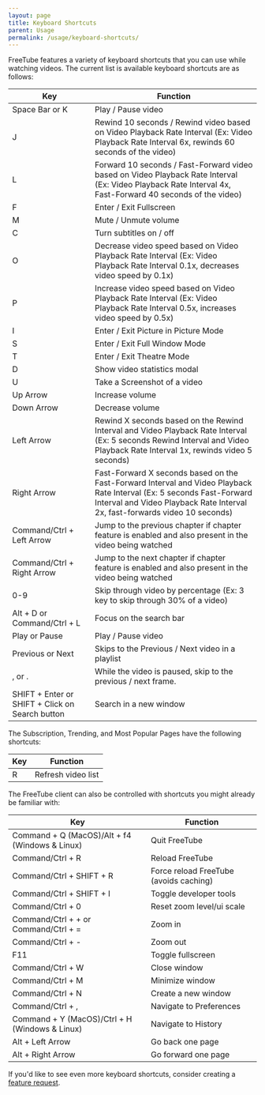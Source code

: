 ```yaml
---
layout: page
title: Keyboard Shortcuts
parent: Usage
permalink: /usage/keyboard-shortcuts/
---
```


FreeTube features a variety of keyboard shortcuts that you can use while watching videos. The current list is available keyboard shortcuts are as follows:

| Key                                             | Function                                                                                                                                                                                             |
| ----------------------------------------------- | ---------------------------------------------------------------------------------------------------------------------------------------------------------------------------------------------------- |
| Space Bar or K                                  | Play / Pause video                                                                                                                                                                                   |
| J                                               | Rewind 10 seconds / Rewind video based on Video Playback Rate Interval (Ex: Video Playback Rate Interval 6x, rewinds 60 seconds of the video)                                                        |
| L                                               | Forward 10 seconds / Fast-Forward video based on Video Playback Rate Interval (Ex: Video Playback Rate Interval 4x, Fast-Forward 40 seconds of the video)                                            |
| F                                               | Enter / Exit Fullscreen                                                                                                                                                                              |
| M                                               | Mute / Unmute volume                                                                                                                                                                                 |
| C                                               | Turn subtitles on / off                                                                                                                                                                              |
| O                                               | Decrease video speed based on Video Playback Rate Interval (Ex: Video Playback Rate Interval 0.1x, decreases video speed by 0.1x)                                                                    |
| P                                               | Increase video speed based on Video Playback Rate Interval (Ex: Video Playback Rate Interval 0.5x, increases video speed by 0.5x)                                                                    |
| I                                               | Enter / Exit Picture in Picture Mode                                                                                                                                                                 |
| S                                               | Enter / Exit Full Window Mode                                                                                                                                                                        |
| T                                               | Enter / Exit Theatre Mode                                                                                                                                                                            |
| D                                               | Show video statistics modal                                                                                                                                                                          |
| U                                               | Take a Screenshot of a video                                                                                                                                                                         |
| Up Arrow                                        | Increase volume                                                                                                                                                                                      |
| Down Arrow                                      | Decrease volume                                                                                                                                                                                      |
| Left Arrow                                      | Rewind X seconds based on the Rewind Interval and Video Playback Rate Interval (Ex: 5 seconds Rewind Interval and Video Playback Rate Interval 1x, rewinds video 5 seconds)                          |
| Right Arrow                                     | Fast-Forward X seconds based on the Fast-Forward Interval and Video Playback Rate Interval (Ex: 5 seconds Fast-Forward Interval and Video Playback Rate Interval 2x, fast-forwards video 10 seconds) |
| Command/Ctrl + Left Arrow                       | Jump to the previous chapter if chapter feature is enabled and also present in the video being watched                                                                                               |
| Command/Ctrl + Right Arrow                      | Jump to the next chapter if chapter feature is enabled and also present in the video being watched                                                                                                   |
| 0-9                                             | Skip through video by percentage (Ex: 3 key to skip through 30% of a video)                                                                                                                          |
| Alt + D or Command/Ctrl + L                     | Focus on the search bar                                                                                                                                                                              |
| Play or Pause                                   | Play / Pause video                                                                                                                                                                                   |
| Previous or Next                                | Skips to the Previous / Next video in a playlist                                                                                                                                                     |
| , or .                                          | While the video is paused, skip to the previous / next frame.                                                                                                                                        |
| SHIFT + Enter or SHIFT + Click on Search button | Search in a new window                                                                                                                                                                               |

The Subscription, Trending, and Most Popular Pages have the following shortcuts:

| Key | Function           |
| --- | ------------------ |
| R   | Refresh video list |

The FreeTube client can also be controlled with shortcuts you might already be familiar with:

| Key                                            | Function                               |
| ---------------------------------------------- | -------------------------------------- |
| Command + Q (MacOS)/Alt + f4 (Windows & Linux) | Quit FreeTube                          |
| Command/Ctrl + R                               | Reload FreeTube                        |
| Command/Ctrl + SHIFT + R                       | Force reload FreeTube (avoids caching) |
| Command/Ctrl + SHIFT + I                       | Toggle developer tools                 |
| Command/Ctrl + 0                               | Reset zoom level/ui scale              |
| Command/Ctrl + + or Command/Ctrl + =           | Zoom in                                |
| Command/Ctrl + -                               | Zoom out                               |
| F11                                            | Toggle fullscreen                      |
| Command/Ctrl + W                               | Close window                           |
| Command/Ctrl + M                               | Minimize window                        |
| Command/Ctrl + N                               | Create a new window                    |
| Command/Ctrl + ,                               | Navigate to Preferences                |
| Command + Y (MacOS)/Ctrl + H (Windows & Linux) | Navigate to History                    |
| Alt + Left Arrow                               | Go back one page                       |
| Alt + Right Arrow                              | Go forward one page                    |

If you'd like to see even more keyboard shortcuts, consider creating a [feature request](https://github.com/FreeTubeApp/FreeTube/issues/new?assignees=&labels=enhancement&template=feature_request.yaml&title=%5BFeature+Request%5D%3A+).
